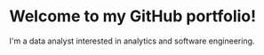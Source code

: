 # Welcome to my GitHub portfolio!

I'm a data analyst interested in analytics and software engineering.
